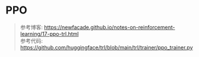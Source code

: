 # PPO

> 参考博客: https://newfacade.github.io/notes-on-reinforcement-learning/17-ppo-trl.html  
> 参考代码: https://github.com/huggingface/trl/blob/main/trl/trainer/ppo_trainer.py

